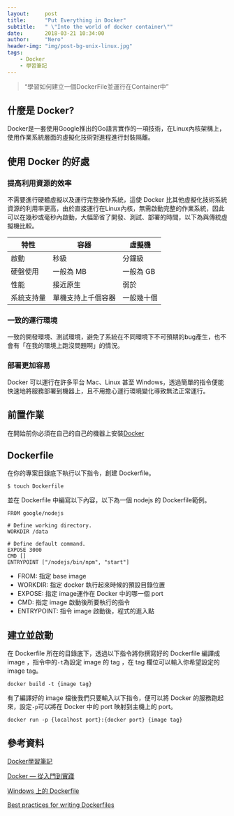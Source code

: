 ```yaml
---
layout:     post
title:      "Put Everything in Docker"
subtitle:   " \"Into the world of docker container\""
date:       2018-03-21 10:34:00
author:     "Nero"
header-img: "img/post-bg-unix-linux.jpg"
tags:
    - Docker
    - 學習筆記
---
```


> “學習如何建立一個DockerFile並運行在Container中”

## 什麼是 Docker?
Docker是一套使用Google推出的Go語言實作的一項技術，在Linux內核架構上，使用作業系統層面的虛擬化技術對進程進行封裝隔離。

## 使用 Docker 的好處

### 提高利用資源的效率
不需要進行硬體虛擬以及運行完整操作系統，這使 Docker 比其他虛擬化技術系統資源的利用率更高，由於直接運行在Linux內核，無需啟動完整的作業系統，因此可以在幾秒或毫秒內啟動，大幅節省了開發、測試、部署的時間，以下為與傳統虛擬機比較。

特性 | 容器 | 虛擬機
---- | ---- | ----
啟動 | 秒級 | 分鐘級
硬盤使用 | 一般為 MB | 一般為 GB
性能 | 接近原生 | 弱於
系統支持量 | 單機支持上千個容器 | 一般幾十個

### 一致的運行環境
一致的開發環境、測試環境，避免了系統在不同環境下不可預期的bug產生，也不會有「在我的環境上跑沒問題啊」的情況。

### 部署更加容易
Docker 可以運行在許多平台 Mac、Linux 甚至 Windows，透過簡單的指令便能快速地將服務部署到機器上，且不用擔心運行環境變化導致無法正常運行。

## 前置作業
在開始前你必須在自己的自己的機器上安裝[Docker](https://docs.docker.com/docker-for-mac/install/#where-to-go-next)

## Dockerfile
在你的專案目錄底下執行以下指令，創建 Dockerfile。
```
$ touch Dockerfile
```
並在 Dockerfile 中編寫以下內容，以下為一個 nodejs 的 Dockerfile範例。
```
FROM google/nodejs

# Define working directory.
WORKDIR /data

# Define default command.
EXPOSE 3000
CMD []
ENTRYPOINT ["/nodejs/bin/npm", "start"]
```
- FROM: 指定 base image
- WORKDIR: 指定 docker 執行起來時候的預設目錄位置
- EXPOSE: 指定 image運作在 Docker 中的哪一個 port
- CMD: 指定 image 啟動後所要執行的指令
- ENTRYPOINT: 指令 image 啟動後，程式的進入點

## 建立並啟動
在 Dockerfile 所在的目錄底下，透過以下指令將你撰寫好的 Dockerfile 編譯成 image ，指令中的`-t`為設定 image 的 tag ，在 tag 欄位可以輸入你希望設定的 image tag。
```
docker build -t {image tag}
```
有了編譯好的 image 檔後我們只要輸入以下指令，便可以將 Docker 的服務跑起來，設定`-p`可以將在 Docker 中的 port 映射到主機上的 port。
```
docker run -p {localhost port}:{docker port} {image tag}
```

## 參考資料

[Docker學習筆記](https://peihsinsu.gitbooks.io/docker-note-book/content/)

[Docker — 從入門到實踐](https://yeasy.gitbooks.io/docker_practice/)

[Windows 上的 Dockerfile](https://docs.microsoft.com/zh-tw/virtualization/windowscontainers/manage-docker/manage-windows-dockerfile)

[Best practices for writing Dockerfiles](https://docs.docker.com/develop/develop-images/dockerfile_best-practices/#run)
